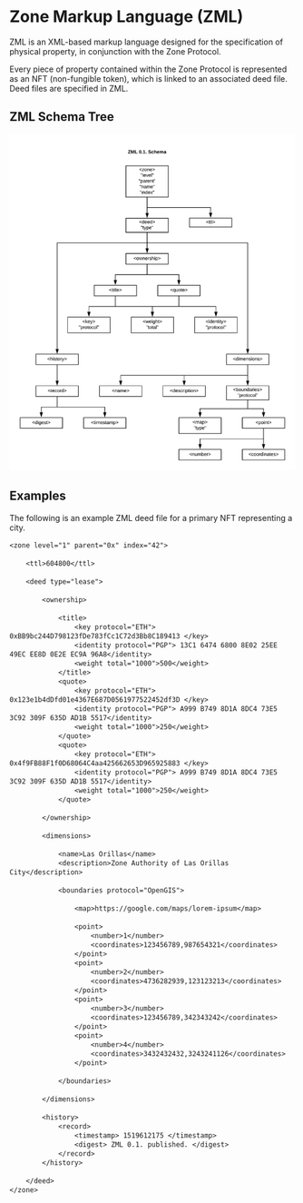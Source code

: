 # Zone Markup Language (ZML)

ZML is an XML-based markup language designed for the specification of physical property, in conjunction with the Zone Protocol.

Every piece of property contained within the Zone Protocol is represented as an NFT (non-fungible token), which is linked to an associated deed file. Deed files are specified in ZML.

## ZML Schema Tree

![Schema Tree](/assets/zml-0-1-tree.png)



## Examples

The following is an example ZML deed file for a primary NFT representing a city.

```
<zone level="1" parent="0x" index="42">
    	
    <ttl>604800</ttl>

    <deed type="lease">
        
        <ownership>
        
        	<title>
        		<key protocol="ETH"> 0xBB9bc244D798123fDe783fCc1C72d3Bb8C189413 </key>
        		<identity protocol="PGP"> 13C1 6474 6800 8E02 25EE 49EC EE8D 0E2E EC9A 96A8</identity>
        		<weight total="1000">500</weight>
        	</title>
        	<quote>
				<key protocol="ETH"> 0x123e1b4dDfd01e4367E687D0561977522452df3D </key>
        		<identity protocol="PGP"> A999 B749 8D1A 8DC4 73E5 3C92 309F 635D AD1B 5517</identity>
        		<weight total="1000">250</weight>
        	</quote>
        	<quote>
        		<key protocol="ETH"> 0x4f9FB88F1f0D68064C4aa425662653D965925883 </key>
        		<identity protocol="PGP"> A999 B749 8D1A 8DC4 73E5 3C92 309F 635D AD1B 5517</identity>
        		<weight total="1000">250</weight>
        	</quote>

        </ownership>

        <dimensions>
        	
        	<name>Las Orillas</name>
			<description>Zone Authority of Las Orillas City</description>

        	<boundaries protocol="OpenGIS">
        		
        		<map>https://google.com/maps/lorem-ipsum</map>
        		
        		<point>
        			<number>1</number>
        			<coordinates>123456789,987654321</coordinates>
        		</point>
        		<point>
        			<number>2</number>
        			<coordinates>4736282939,123123213</coordinates>
        		</point>
        		<point>
        			<number>3</number>
        			<coordinates>123456789,342343242</coordinates>
        		</point>
        		<point>
        			<number>4</number>
        			<coordinates>3432432432,3243241126</coordinates>
        		</point>

        	</boundaries>

        </dimensions>

        <history>
        	<record>
        		<timestamp> 1519612175 </timestamp>
        		<digest> ZML 0.1. published. </digest>
        	</record>
        </history>

    </deed>
</zone>
```



